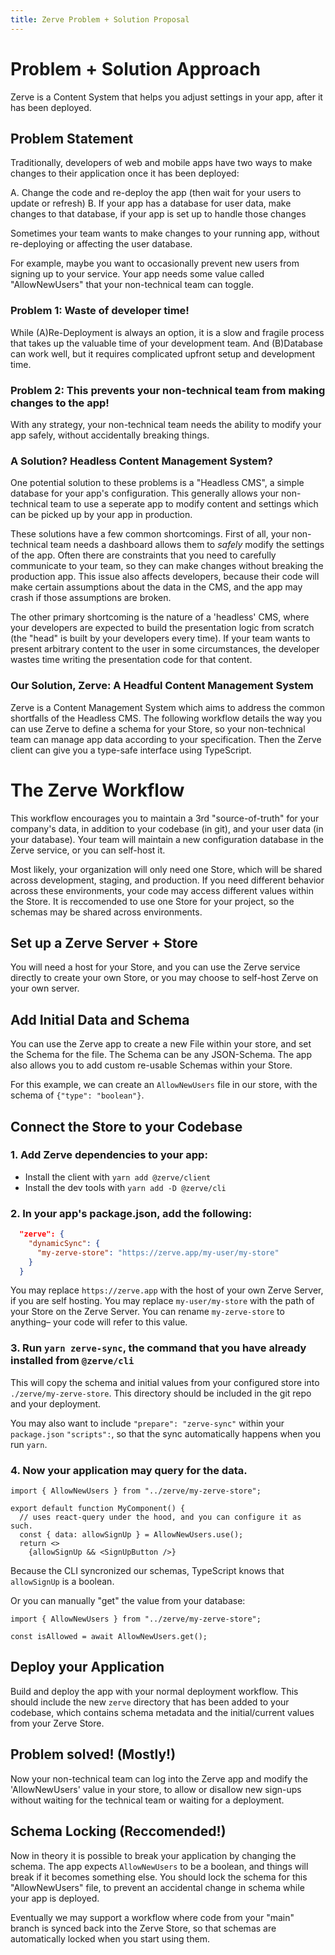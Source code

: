 ```yaml
---
title: Zerve Problem + Solution Proposal
---
```


# Problem + Solution Approach

Zerve is a Content System that helps you adjust settings in your app, after it has been deployed.

## Problem Statement

Traditionally, developers of web and mobile apps have two ways to make changes to their application once it has been deployed:

A. Change the code and re-deploy the app (then wait for your users to update or refresh)
B. If your app has a database for user data, make changes to that database, if your app is set up to handle those changes

Sometimes your team wants to make changes to your running app, without re-deploying or affecting the user database.

For example, maybe you want to occasionally prevent new users from signing up to your service. Your app needs some value called "AllowNewUsers" that your non-technical team can toggle.

### Problem 1: Waste of developer time!

While (A)Re-Deployment is always an option, it is a slow and fragile process that takes up the valuable time of your development team. And (B)Database can work well, but it requires complicated upfront setup and development time.

### Problem 2: This prevents your non-technical team from making changes to the app!

With any strategy, your non-technical team needs the ability to modify your app safely, without accidentally breaking things.

### A Solution? Headless Content Management System?

One potential solution to these problems is a "Headless CMS", a simple database for your app's configuration. This generally allows your non-technical team to use a seperate app to modify content and settings which can be picked up by your app in production.

These solutions have a few common shortcomings. First of all, your non-technical team needs a dashboard allows them to _safely_ modify the settings of the app. Often there are constraints that you need to carefully communicate to your team, so they can make changes without breaking the production app. This issue also affects developers, because their code will make certain assumptions about the data in the CMS, and the app may crash if those assumptions are broken.

The other primary shortcoming is the nature of a 'headless' CMS, where your developers are expected to build the presentation logic from scratch (the "head" is built by your developers every time). If your team wants to present arbitrary content to the user in some circumstances, the developer wastes time writing the presentation code for that content.

### Our Solution, Zerve: A Headful Content Management System

Zerve is a Content Management System which aims to address the common shortfalls of the Headless CMS. The following workflow details the way you can use Zerve to define a schema for your Store, so your non-technical team can manage app data according to your specification. Then the Zerve client can give you a type-safe interface using TypeScript.

# The Zerve Workflow

This workflow encourages you to maintain a 3rd "source-of-truth" for your company's data, in addition to your codebase (in git), and your user data (in your database). Your team will maintain a new configuration database in the Zerve service, or you can self-host it.

Most likely, your organization will only need one Store, which will be shared across development, staging, and production. If you need different behavior across these environments, your code may access different values within the Store. It is reccomended to use one Store for your project, so the schemas may be shared across environments.

## Set up a Zerve Server + Store

You will need a host for your Store, and you can use the Zerve service directly to create your own Store, or you may choose to self-host Zerve on your own server.

## Add Initial Data and Schema

You can use the Zerve app to create a new File within your store, and set the Schema for the file. The Schema can be any JSON-Schema. The app also allows you to add custom re-usable Schemas within your Store.

For this example, we can create an `AllowNewUsers` file in our store, with the schema of `{"type": "boolean"}`.

## Connect the Store to your Codebase

### 1. Add Zerve dependencies to your app:

- Install the client with `yarn add @zerve/client`
- Install the dev tools with `yarn add -D @zerve/cli`

### 2. In your app's package.json, add the following:

```json
  "zerve": {
    "dynamicSync": {
      "my-zerve-store": "https://zerve.app/my-user/my-store"
    }
  }
```

You may replace `https://zerve.app` with the host of your own Zerve Server, if you are self hosting. You may replace `my-user/my-store` with the path of your Store on the Zerve Server. You can rename `my-zerve-store` to anything– your code will refer to this value.

### 3. Run `yarn zerve-sync`, the command that you have already installed from `@zerve/cli`

This will copy the schema and initial values from your configured store into `./zerve/my-zerve-store`. This directory should be included in the git repo and your deployment.

You may also want to include `"prepare": "zerve-sync"` within your `package.json` `"scripts":`, so that the sync automatically happens when you run `yarn`.

### 4. Now your application may query for the data.

```tsx
import { AllowNewUsers } from "../zerve/my-zerve-store";

export default function MyComponent() {
  // uses react-query under the hood, and you can configure it as such.
  const { data: allowSignUp } = AllowNewUsers.use();
  return <>
    {allowSignUp && <SignUpButton />}
```

Because the CLI syncronized our schemas, TypeScript knows that `allowSignUp` is a boolean.

Or you can manually "get" the value from your database:

```tsx
import { AllowNewUsers } from "../zerve/my-zerve-store";

const isAllowed = await AllowNewUsers.get();
```

## Deploy your Application

Build and deploy the app with your normal deployment workflow. This should include the new `zerve` directory that has been added to your codebase, which contains schema metadata and the initial/current values from your Zerve Store.

## Problem solved! (Mostly!)

Now your non-technical team can log into the Zerve app and modify the 'AllowNewUsers' value in your store, to allow or disallow new sign-ups without waiting for the technical team or waiting for a deployment.

## Schema Locking (Reccomended!)

Now in theory it is possible to break your application by changing the schema. The app expects `AllowNewUsers` to be a boolean, and things will break if it becomes something else. You should lock the schema for this "AllowNewUsers" file, to prevent an accidental change in schema while your app is deployed.

Eventually we may support a workflow where code from your "main" branch is synced back into the Zerve Store, so that schemas are automatically locked when you start using them.
